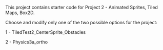 This project contains starter code for Project 2 - Animated Sprites, Tiled Maps, Box2D.

Choose and modify only one of the two possible options for the project:

1 - TiledTest2_CenterSprite_Obstacles

2 - Physics3a_ortho
